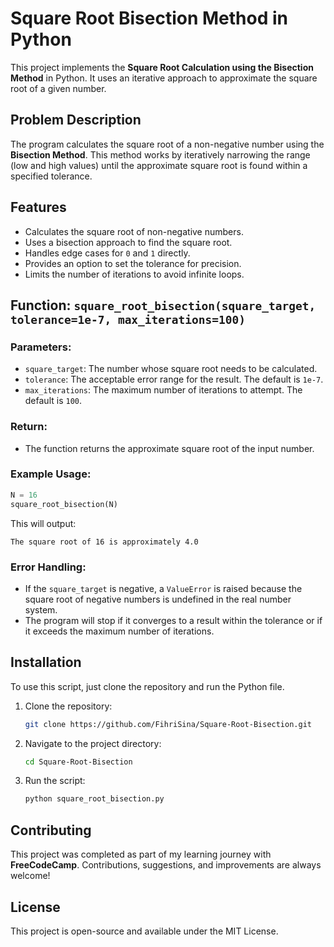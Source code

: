 # Square Root Bisection Method in Python

This project implements the **Square Root Calculation using the Bisection Method** in Python. It uses an iterative approach to approximate the square root of a given number.

## Problem Description

The program calculates the square root of a non-negative number using the **Bisection Method**. This method works by iteratively narrowing the range (low and high values) until the approximate square root is found within a specified tolerance.

## Features
- Calculates the square root of non-negative numbers.
- Uses a bisection approach to find the square root.
- Handles edge cases for `0` and `1` directly.
- Provides an option to set the tolerance for precision.
- Limits the number of iterations to avoid infinite loops.

## Function: `square_root_bisection(square_target, tolerance=1e-7, max_iterations=100)`

### Parameters:
- `square_target`: The number whose square root needs to be calculated.
- `tolerance`: The acceptable error range for the result. The default is `1e-7`.
- `max_iterations`: The maximum number of iterations to attempt. The default is `100`.

### Return:
- The function returns the approximate square root of the input number.

### Example Usage:
```python
N = 16
square_root_bisection(N)
```

This will output:
```
The square root of 16 is approximately 4.0
```

### Error Handling:
- If the `square_target` is negative, a `ValueError` is raised because the square root of negative numbers is undefined in the real number system.
- The program will stop if it converges to a result within the tolerance or if it exceeds the maximum number of iterations.

## Installation

To use this script, just clone the repository and run the Python file.

1. Clone the repository:
    ```bash
    git clone https://github.com/FihriSina/Square-Root-Bisection.git
    ```
2. Navigate to the project directory:
    ```bash
    cd Square-Root-Bisection
    ```
3. Run the script:
    ```bash
    python square_root_bisection.py
    ```

## Contributing

This project was completed as part of my learning journey with **FreeCodeCamp**. Contributions, suggestions, and improvements are always welcome!

## License

This project is open-source and available under the MIT License.
